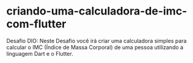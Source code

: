 # criando-uma-calculadora-de-imc-com-flutter
Desafio DIO: Neste Desafio você irá criar uma calculadora simples para calcular o IMC (Índice de Massa Corporal) de uma pessoa utilizando a linguagem Dart e o Flutter. 
